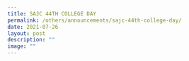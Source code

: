 ```yaml
---
title: SAJC 44TH COLLEGE DAY
permalink: /others/announcements/sajc-44th-college-day/
date: 2021-07-26
layout: post
description: ""
image: ""
---
```

